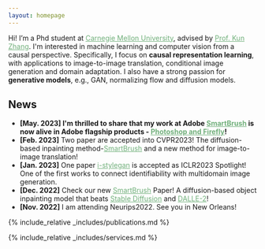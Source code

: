 ```yaml
---
layout: homepage
---
```




Hi! I’m a Phd student at <a href="https://www.cmu.edu/" style="color:#71b07b;">Carnegie Mellon University</a>, advised by <a href="https://www.andrew.cmu.edu/user/kunz1/" style="color:#71b07b;">Prof. Kun Zhang</a>. I'm interested in machine learning and computer vision from a causal perspective. Specifically, I focus on **causal representation learning**, with applications to image-to-image translation, conditional image generation and domain adaptation. I also have a strong passion for **generative models**, e.g., GAN, normalizing flow and diffusion models. 



## News
- **[May. 2023] I'm thrilled to share that my work at Adobe <a href="https://arxiv.org/pdf/2212.05034.pdf" style="color:#71b07b;">SmartBrush</a> is now alive in Adobe flagship products - <a href="https://www.adobe.com/products/photoshop/generative-fill.html?sdid=G4FRYPQC&mv=search%2Csearch&mv2=paidsearch&ef_id=CjwKCAjw67ajBhAVEiwA2g_jEPPTmpltXFA3YzZdxylZYn1SMlNg2BEZIb6dCQfEVtWYjc3eBUdEQxoCtqUQAvD_BwE%3AG%3As&s_kwcid=AL%213085%213%21522507805122%21e%21%21g%21%21adobe+photoshop%218021501881%2179642044381&gbraid=0AAAAADraYsIWtl1hYdDJvAWgxzgO2pHJE&gclid=CjwKCAjw67ajBhAVEiwA2g_jEPPTmpltXFA3YzZdxylZYn1SMlNg2BEZIb6dCQfEVtWYjc3eBUdEQxoCtqUQAvD_BwE" style="color:#71b07b;">Photoshop and Firefly</a>!**
- **[Feb. 2023]** Two paper are accepted into CVPR2023! The diffusion-based inpainting method-<a href="https://arxiv.org/pdf/2212.05034.pdf" style="color:#71b07b;">SmartBrush</a> and a new method for image-to-image translation!
- **[Jan. 2023]** One paper <a href="https://openreview.net/pdf?id=U2g8OGONA_V" style="color:#71b07b;">i-stylegan</a> is accepted as ICLR2023 Spotlight! One of the first works to connect identifiability with multidomain image generation.
- **[Dec. 2022]** Check our new <a href="https://arxiv.org/pdf/2212.05034.pdf" style="color:#71b07b;">SmartBrush</a> Paper! A diffusion-based object inpainting model that beats <a href="https://stablediffusionweb.com/" style="color:#71b07b;"> Stable Diffusion</a> and <a href="https://openai.com/product/dall-e-2" style="color:#71b07b;">DALLE-2</a>!
- **[Nov. 2022]** I am attending Neurips2022. See you in New Orleans!

{% include_relative _includes/publications.md %}

{% include_relative _includes/services.md %}
